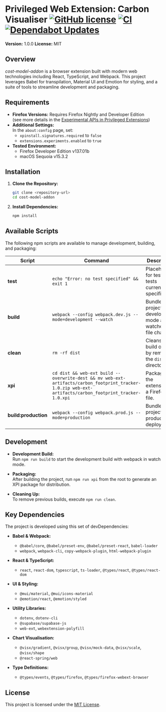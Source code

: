 # Privileged Web Extension: Carbon Visualiser [![GitHub license](https://img.shields.io/badge/license-MIT-blue.svg)](https://github.com/Audio431/FullPath-EnergyEmissions-Cost-Model/blob/main/LICENSE) [![CI](https://github.com/Audio431/FullPath-EnergyEmissions-Cost-Model/actions/workflows/CI.yml/badge.svg?branch=main)](https://github.com/Audio431/FullPath-EnergyEmissions-Cost-Model/actions/workflows/CI.yml) [![Dependabot Updates](https://github.com/Audio431/FullPath-EnergyEmissions-Cost-Model/actions/workflows/dependabot/dependabot-updates/badge.svg)](https://github.com/Audio431/FullPath-EnergyEmissions-Cost-Model/actions/workflows/dependabot/dependabot-updates)

**Version:** 1.0.0
**License:** MIT

## Overview

*cost-model-addon* is a browser extension built with modern web technologies including React, TypeScript, and Webpack. This project leverages Babel for transpilation, Material UI and Emotion for styling, and a suite of tools to streamline development and packaging.

## Requirements

- **Firefox Versions:** Requires Firefox Nightly and Developer Edition  
  (see more details in the [Experimental APIs in Privileged Extensions](https://firefox-source-docs.mozilla.org/toolkit/components/extensions/webextensions/basics.html#built-in-versus-experimental-apis))
- **Additional Settings:**  
  In the `about:config` page, set:
  - `xpinstall.signatures.required` to `false`
  - `extensions.experiments.enabled` to `true`
- **Tested Environment:**  
  - Firefox Developer Edition v137.01b
  - macOS Sequoia v15.3.2

## Installation

1. **Clone the Repository:**

   ```bash
   git clone <repository-url>
   cd cost-model-addon
   ```

2. **Install Dependencies:**

   ```bash
   npm install
   ```

## Available Scripts

The following npm scripts are available to manage development, building, and packaging:

| Script                | Command                                                                                                                                          | Description                                                                                                           |
| --------------------- | ------------------------------------------------------------------------------------------------------------------------------------------------ | --------------------------------------------------------------------------------------------------------------------- |
| **test**              | `echo "Error: no test specified" && exit 1`                                                                                                      | Placeholder for tests (no tests currently specified).                                                               |
| **build**             | `webpack --config webpack.dev.js --mode=development --watch`                                                                                     | Bundles the project in development mode and watches for file changes.                                                 |
| **clean**             | `rm -rf dist`                                                                                                                                    | Cleans the build output by removing the `dist` directory.                                                             |
| **xpi**               | `cd dist && web-ext build --overwrite-dest && mv web-ext-artifacts/carbon_footprint_tracker-1.0.zip web-ext-artifacts/carbon_footprint_tracker-1.0.xpi` | Packages the extension as a Firefox XPI file.                                                                       |
| **build:production**  | `webpack --config webpack.prod.js --mode=production`                                                                                            | Bundles the project for production deployment.                                                                      |

## Development

- **Development Build:**  
  Run `npm run build` to start the development build with webpack in watch mode.

- **Packaging:**  
  After building the project, run `npm run xpi` from the root to generate an XPI package for distribution.

- **Cleaning Up:**  
  To remove previous builds, execute `npm run clean`.

## Key Dependencies

The project is developed using this set of devDependencies:

- **Babel & Webpack:**  
  - `@babel/core`, `@babel/preset-env`, `@babel/preset-react`, `babel-loader`  
  - `webpack`, `webpack-cli`, `copy-webpack-plugin`, `html-webpack-plugin`

- **React & TypeScript:**  
  - `react`, `react-dom`, `typescript`, `ts-loader`, `@types/react`, `@types/react-dom`

- **UI & Styling:**  
  - `@mui/material`, `@mui/icons-material`  
  - `@emotion/react`, `@emotion/styled`

- **Utility Libraries:**  
  - `dotenv`, `dotenv-cli`  
  - `@supabase/supabase-js`  
  - `web-ext`, `webextension-polyfill`

- **Chart Visualisation:**  
  - `@visx/gradient`, `@visx/group`, `@visx/mock-data`, `@visx/scale`, `@visx/shape`  
  - `@react-spring/web`

- **Type Definitions:**  
  - `@types/events`, `@types/firefox`, `@types/firefox-webext-browser`

## License

This project is licensed under the [MIT License](LICENSE).

